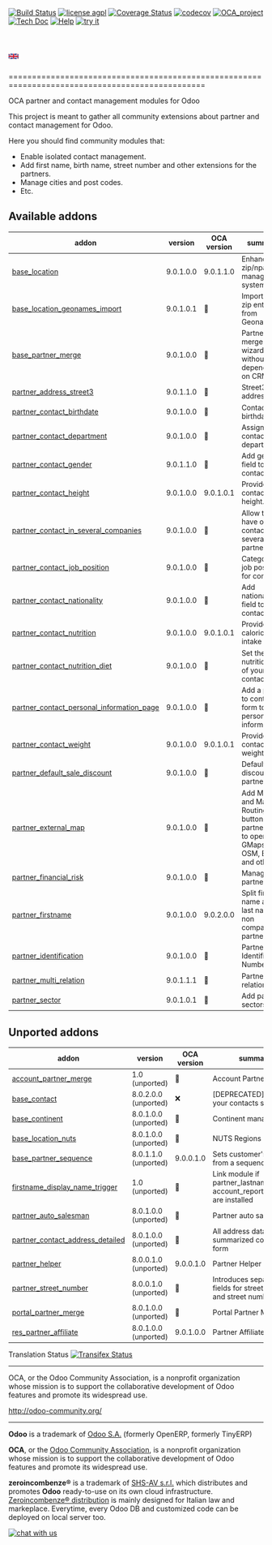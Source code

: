[![Build Status](https://travis-ci.org/zeroincombenze/partner-contact.svg?branch=9.0)](https://travis-ci.org/zeroincombenze/partner-contact)
[![license agpl](https://img.shields.io/badge/licence-AGPL--3-blue.svg)](http://www.gnu.org/licenses/agpl-3.0.html)
[![Coverage Status](https://coveralls.io/repos/github/zeroincombenze/partner-contact/badge.svg?branch=9.0)](https://coveralls.io/github/zeroincombenze/partner-contact?branch=9.0)
[![codecov](https://codecov.io/gh/zeroincombenze/partner-contact/branch/9.0/graph/badge.svg)](https://codecov.io/gh/zeroincombenze/partner-contact/branch/9.0)
[![OCA_project](http://www.zeroincombenze.it/wp-content/uploads/ci-ct/prd/button-oca-9.svg)](https://github.com/OCA/partner-contact/tree/9.0)
[![Tech Doc](http://www.zeroincombenze.it/wp-content/uploads/ci-ct/prd/button-docs-9.svg)](http://wiki.zeroincombenze.org/en/Odoo/9.0/dev)
[![Help](http://www.zeroincombenze.it/wp-content/uploads/ci-ct/prd/button-help-9.svg)](http://wiki.zeroincombenze.org/en/Odoo/9.0/man/)
[![try it](http://www.zeroincombenze.it/wp-content/uploads/ci-ct/prd/button-try-it-9.svg)](http://erp9.zeroincombenze.it)


[![en](https://github.com/zeroincombenze/grymb/blob/master/flags/en_US.png)](https://www.facebook.com/groups/openerp.italia/)
================================================================================================
================================================================================================

OCA partner and contact management modules for Odoo

This project is meant to gather all community extensions about partner and contact management for Odoo.

Here you should find community modules that:

* Enable isolated contact management.
* Add first name, birth name, street number and other extensions for the partners.
* Manage cities and post codes.
* Etc.

[//]: # (addons)


Available addons
----------------
addon | version | OCA version | summary
--- | --- | --- | ---
[base_location](base_location/) | 9.0.1.0.0 | 9.0.1.1.0 | Enhanced zip/npa management system
[base_location_geonames_import](base_location_geonames_import/) | 9.0.1.0.1 | :repeat: | Import better zip entries from Geonames
[base_partner_merge](base_partner_merge/) | 9.0.1.0.0 | :repeat: | Partner merge wizard without dependency on CRM
[partner_address_street3](partner_address_street3/) | 9.0.1.1.0 | :repeat: | Street3 in addresses
[partner_contact_birthdate](partner_contact_birthdate/) | 9.0.1.0.0 | :repeat: | Contact's birthdate
[partner_contact_department](partner_contact_department/) | 9.0.1.0.0 | :repeat: | Assign contacts to departments
[partner_contact_gender](partner_contact_gender/) | 9.0.1.1.0 | :repeat: | Add gender field to contacts
[partner_contact_height](partner_contact_height/) | 9.0.1.0.0 | 9.0.1.0.1 | Provide contact height.
[partner_contact_in_several_companies](partner_contact_in_several_companies/) | 9.0.1.0.0 | :repeat: | Allow to have one contact in several partners
[partner_contact_job_position](partner_contact_job_position/) | 9.0.1.0.0 | :repeat: | Categorize job positions for contacts
[partner_contact_nationality](partner_contact_nationality/) | 9.0.1.0.0 | :repeat: | Add nationality field to contacts
[partner_contact_nutrition](partner_contact_nutrition/) | 9.0.1.0.0 | 9.0.1.0.1 | Provide caloric intake
[partner_contact_nutrition_diet](partner_contact_nutrition_diet/) | 9.0.1.0.0 | :repeat: | Set the nutrition diet of your contacts
[partner_contact_personal_information_page](partner_contact_personal_information_page/) | 9.0.1.0.0 | :repeat: | Add a page to contacts form to put personal information
[partner_contact_weight](partner_contact_weight/) | 9.0.1.0.0 | 9.0.1.0.1 | Provide contact weight
[partner_default_sale_discount](partner_default_sale_discount/) | 9.0.1.0.0 | :repeat: | Default sales discount per partner
[partner_external_map](partner_external_map/) | 9.0.1.0.0 | :repeat: | Add Map and Map Routing buttons on partner form to open GMaps, OSM, Bing and others
[partner_financial_risk](partner_financial_risk/) | 9.0.1.0.0 | :repeat: | Manage partner risk
[partner_firstname](partner_firstname/) | 9.0.1.0.0 | 9.0.2.0.0 | Split first name and last name for non company partners
[partner_identification](partner_identification/) | 9.0.1.0.0 | :repeat: | Partner Identification Numbers
[partner_multi_relation](partner_multi_relation/) | 9.0.1.1.1 | :repeat: | Partner relations
[partner_sector](partner_sector/) | 9.0.1.0.1 | :repeat: | Add partner sectors


Unported addons
---------------
addon | version | OCA version | summary
--- | --- | --- | ---
[account_partner_merge](account_partner_merge/) | 1.0 (unported) | :repeat: | Account Partner Merge
[base_contact](base_contact/) | 8.0.2.0.0 (unported) | :x: | [DEPRECATED] Manage your contacts separately
[base_continent](base_continent/) | 8.0.1.0.0 (unported) | :repeat: | Continent management
[base_location_nuts](base_location_nuts/) | 8.0.1.0.0 (unported) | :repeat: | NUTS Regions
[base_partner_sequence](base_partner_sequence/) | 8.0.1.1.0 (unported) | 9.0.0.1.0 | Sets customer's code from a sequence
[firstname_display_name_trigger](firstname_display_name_trigger/) | 1.0 (unported) | :repeat: | Link module if partner_lastname and account_report_company are installed
[partner_auto_salesman](partner_auto_salesman/) | 8.0.1.0.0 (unported) | :repeat: | Partner auto salesman
[partner_contact_address_detailed](partner_contact_address_detailed/) | 8.0.1.0.0 (unported) | :repeat: | All address data in summarized contact form
[partner_helper](partner_helper/) | 8.0.0.1.0 (unported) | 9.0.0.1.0 | Partner Helper
[partner_street_number](partner_street_number/) | 8.0.0.1.0 (unported) | :repeat: | Introduces separate fields for street name and street number.
[portal_partner_merge](portal_partner_merge/) | 8.0.1.0.0 (unported) | :repeat: | Portal Partner Merge
[res_partner_affiliate](res_partner_affiliate/) | 8.0.1.0.0 (unported) | 9.0.1.0.0 | Partner Affiliates

[//]: # (end addons)

Translation Status
[![Transifex Status](https://www.transifex.com/projects/p/OCA-partner-contact-9-0/chart/image_png)](https://www.transifex.com/projects/p/OCA-partner-contact-9-0)

----

OCA, or the Odoo Community Association, is a nonprofit organization whose 
mission is to support the collaborative development of Odoo features and 
promote its widespread use.

http://odoo-community.org/

[//]: # (copyright)

----

**Odoo** is a trademark of [Odoo S.A.](https://www.odoo.com/) (formerly OpenERP, formerly TinyERP)

**OCA**, or the [Odoo Community Association](http://odoo-community.org/), is a nonprofit organization whose
mission is to support the collaborative development of Odoo features and
promote its widespread use.

**zeroincombenze®** is a trademark of [SHS-AV s.r.l.](http://www.shs-av.com/)
which distributes and promotes **Odoo** ready-to-use on its own cloud infrastructure.
[Zeroincombenze® distribution](http://wiki.zeroincombenze.org/en/Odoo)
is mainly designed for Italian law and markeplace.
Everytime, every Odoo DB and customized code can be deployed on local server too.

[//]: # (end copyright)

[![chat with us](https://www.shs-av.com/wp-content/chat_with_us.gif)](https://tawk.to/85d4f6e06e68dd4e358797643fe5ee67540e408b)
